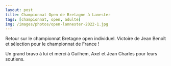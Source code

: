 ```yaml
---
layout: post
title: Championnat Open de Bretagne à Lanester
tags: [championnat, open, adulte]
img: /images/photos/open-lannester-2022-1.jpg
---
```


Retour sur le championnat Bretagne open individuel.  Victoire de Jean Benoît et sélection pour le championnat de France ! 

Un grand bravo à lui et merci à Guilhem, Axel et Jean Charles pour leurs soutiens.
